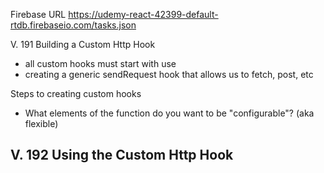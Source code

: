 Firebase URL
https://udemy-react-42399-default-rtdb.firebaseio.com/tasks.json

V. 191 Building a Custom Http Hook 
- all custom hooks must start with use
- creating a generic sendRequest hook that allows us to fetch, post, etc 

Steps to creating custom hooks 
- What elements of the function do you want to be "configurable"? (aka flexible)

V. 192 Using the Custom Http Hook 
- 